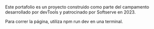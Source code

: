 Este portafolio es un proyecto construido como parte del campamento desarrollado por devTools y patrocinado por Softserve en 2023.

Para correr la página, utiliza npm run dev en una terminal.
